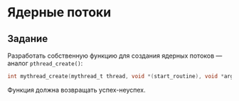 # Ядерные потоки

## Задание

Разработать собственную функцию для создания ядерных потоков — аналог `pthread_create()`:

```C
int mythread_create(mythread_t thread, void *(start_routine), void *arg);
```

Функция должна возвращать успех-неуспех.
